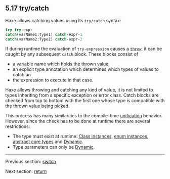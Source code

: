 ## 5.17 try/catch

Haxe allows catching values using its `try/catch` syntax:

```haxe
try try-expr
catch(varName1:Type1) catch-expr-1
catch(varName2:Type2) catch-expr-2
```

If during runtime the evaluation of `try-expression` causes a [`throw`](expression-throw.md), it can be caught by any subsequent `catch` block. These blocks consist of



* a variable name which holds the thrown value,
* an explicit type annotation which determines which types of values to catch an
* the expression to execute in that case.



Haxe allows throwing and catching any kind of value, it is not limited to types inheriting from a specific exception or error class. Catch blocks are checked from top to bottom with the first one whose type is compatible with the thrown value being picked.

This process has many similarities to the compile-time [unification](type-system-unification.md) behavior. However, since the check has to be done at runtime there are several restrictions:



* The type must exist at runtime: [Class instances](types-class-instance.md), [enum instances](types-enum-instance.md), [abstract core types](types-abstract-core-type.md) and [Dynamic](types-dynamic.md).
* Type parameters can only be [Dynamic](types-dynamic.md).

---

Previous section: [switch](expression-switch.md)

Next section: [return](expression-return.md)